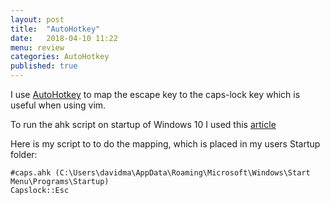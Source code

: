 ```yaml
---
layout: post
title:  "AutoHotkey"
date:   2018-04-10 11:22
menu: review
categories: AutoHotkey
published: true 
---
```


I use [AutoHotkey](https://autohotkey.com/) to map the escape key to the caps-lock key which is useful when using vim.  

To run the ahk script on startup of Windows 10 I used this [article](https://www.maketecheasier.com/schedule-autohotkey-startup-windows/) 

Here is my script to to do the mapping, which is placed in my users Startup folder:

```
#caps.ahk (C:\Users\davidma\AppData\Roaming\Microsoft\Windows\Start Menu\Programs\Startup)
Capslock::Esc
```
